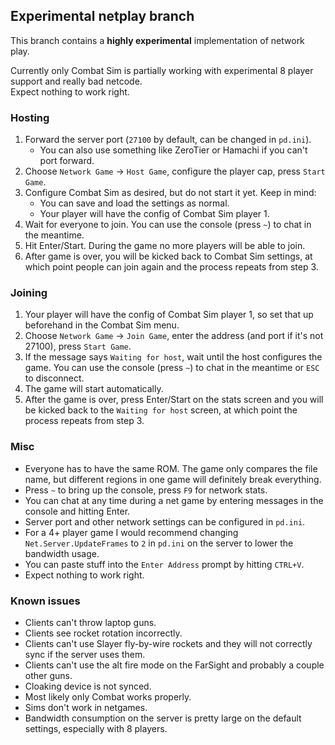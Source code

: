 ## Experimental netplay branch

This branch contains a **highly experimental** implementation of network play.

Currently only Combat Sim is partially working with experimental 8 player support and really bad netcode.  
Expect nothing to work right.

### Hosting

1. Forward the server port (`27100` by default, can be changed in `pd.ini`).
    * You can also use something like ZeroTier or Hamachi if you can't port forward.
3. Choose `Network Game` -> `Host Game`, configure the player cap, press `Start Game`.
4. Configure Combat Sim as desired, but do not start it yet. Keep in mind:
    * You can save and load the settings as normal.
    * Your player will have the config of Combat Sim player 1.
5. Wait for everyone to join. You can use the console (press `~`) to chat in the meantime.
6. Hit Enter/Start. During the game no more players will be able to join.
7. After game is over, you will be kicked back to Combat Sim settings, at which point people can join again and the process repeats from step 3.

### Joining

1. Your player will have the config of Combat Sim player 1, so set that up beforehand in the Combat Sim menu.
2. Choose `Network Game` -> `Join Game`, enter the address (and port if it's not 27100), press `Start Game`.
3. If the message says `Waiting for host`, wait until the host configures the game. You can use the console (press `~`) to chat in the meantime or `ESC` to disconnect.
4. The game will start automatically.
5. After the game is over, press Enter/Start on the stats screen and you will be kicked back to the `Waiting for host` screen, at which point the process repeats from step 3.

### Misc

* Everyone has to have the same ROM. The game only compares the file name, but different regions in one game will definitely break everything.
* Press `~` to bring up the console, press `F9` for network stats.
* You can chat at any time during a net game by entering messages in the console and hitting Enter.
* Server port and other network settings can be configured in `pd.ini`.
* For a 4+ player game I would recommend changing `Net.Server.UpdateFrames` to `2` in `pd.ini` on the server to lower the bandwidth usage.
* You can paste stuff into the `Enter Address` prompt by hitting `CTRL+V`.
* Expect nothing to work right.

### Known issues

* Clients can't throw laptop guns.
* Clients see rocket rotation incorrectly.
* Clients can't use Slayer fly-by-wire rockets and they will not correctly sync if the server uses them.
* Clients can't use the alt fire mode on the FarSight and probably a couple other guns.
* Cloaking device is not synced.
* Most likely only Combat works properly.
* Sims don't work in netgames.
* Bandwidth consumption on the server is pretty large on the default settings, especially with 8 players.
